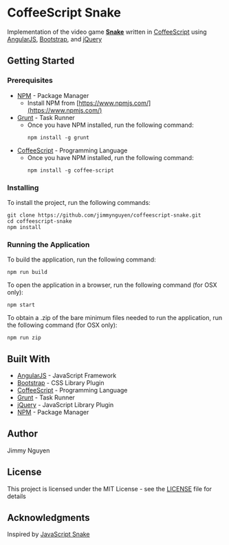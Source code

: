 # CoffeeScript Snake

Implementation of the video game **[Snake](https://en.wikipedia.org/wiki/Snake_%28video_game%29)** written in [CoffeeScript](http://coffeescript.org/) using [AngularJS](https://angularjs.org/), [Bootstrap](http://getbootstrap.com/), and [jQuery](https://jquery.com/)

## Getting Started

### Prerequisites

* [NPM](https://www.npmjs.com/) - Package Manager
	* Install NPM from [https://www.npmjs.com/](https://www.npmjs.com/)
* [Grunt](http://gruntjs.com/) - Task Runner
	* Once you have NPM installed, run the following command:
		```
		npm install -g grunt
		```
* [CoffeeScript](http://coffeescript.org/) - Programming Language
	* Once you have NPM installed, run the following command:
		```
		npm install -g coffee-script
		```

### Installing
To install the project, run the following commands:

```
git clone https://github.com/jimmynguyen/coffeescript-snake.git
cd coffeescript-snake
npm install
```

### Running the Application

To build the application, run the following command:

```
npm run build
```

To open the application in a browser, run the following command (for OSX only):

```
npm start
```

To obtain a .zip of the bare minimum files needed to run the application, run the following command (for OSX only):

```
npm run zip
```

## Built With

* [AngularJS](https://angularjs.org/) - JavaScript Framework
* [Bootstrap](http://getbootstrap.com/) - CSS Library Plugin
* [CoffeeScript](http://coffeescript.org/) - Programming Language
* [Grunt](http://gruntjs.com/) - Task Runner
* [jQuery](https://jquery.com/) - JavaScript Library Plugin
* [NPM](https://www.npmjs.com/) - Package Manager

## Author

Jimmy Nguyen

## License

This project is licensed under the MIT License - see the [LICENSE](https://github.com/jimmynguyen/snake/blob/master/LICENSE) file for details

## Acknowledgments

Inspired by [JavaScript Snake](https://github.com/patorjk/JavaScript-Snake)